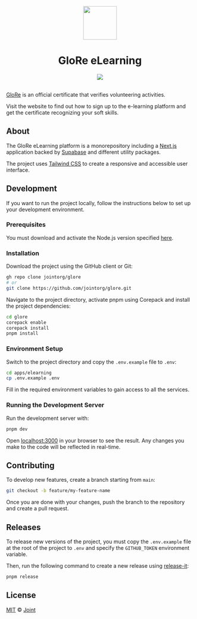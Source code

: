<div align="center">
  <img src="https://raw.githubusercontent.com/jointorg/glore/refs/heads/main/.github/static/glore.png" alt="" width="90" />
  <h1>GloRe eLearning</h1>
  <a href="https://github.com/jointorg/glore/actions/workflows/code-quality.yml">
    <img src="https://github.com/jointorg/glore/actions/workflows/code-quality.yml/badge.svg" />
  </a>
</div>
<br>

[GloRe](https://glorecertificate.net) is an official certificate that verifies volunteering activities.

Visit the website to find out how to sign up to the e-learning platform and get the certificate recognizing your soft skills.

## About

The GloRe eLearning platform is a monorepository including a <a href="https://nextjs.org">Next.js</a> application backed by <a href="https://supabase.com">Supabase</a> and different utility packages.

The project uses <a href="https://tailwindcss.com">Tailwind CSS</a> to create a responsive and accessible user interface.

## Development

If you want to run the project locally, follow the instructions below to set up your development environment.

### Prerequisites

You must download and activate the Node.js version specified [here](https://github.com/jointorg/glore/blob/main/.node-version).

### Installation

Download the project using the GitHub client or Git:

```sh
gh repo clone jointorg/glore
# or
git clone https://github.com/jointorg/glore.git
```

Navigate to the project directory, activate pnpm using Corepack and install the project dependencies:

```sh
cd glore
corepack enable
corepack install
pnpm install
```

### Environment Setup

Switch to the project directory and copy the `.env.example` file to `.env`:

```sh
cd apps/elearning
cp .env.example .env
```

Fill in the required environment variables to gain access to all the services.

### Running the Development Server

Run the development server with:

```bash
pnpm dev
```

Open [localhost:3000](http://localhost:3000) in your browser to see the result. Any changes you make to the code will be reflected in real-time.

## Contributing

To develop new features, create a branch starting from `main`:

```sh
git checkout -b feature/my-feature-name
```

Once you are done with your changes, push the branch to the repository and create a pull request.

## Releases

To release new versions of the project, you must copy the `.env.example` file at the root of the project to `.env` and specify the `GITHUB_TOKEN` environment variable.

Then, run the following command to create a new release using [release-it](https://github.com/release-it/release-it):

```sh
pnpm release
```

## License

[MIT](LICENSE) © [Joint](https://associazionejoint.org)
